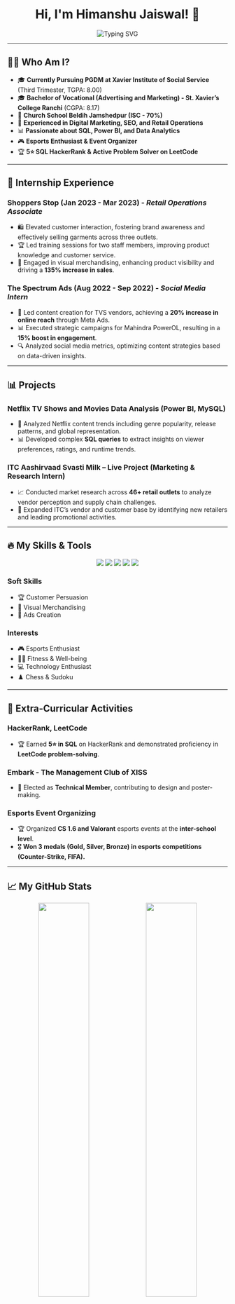 <h1 align="center">Hi, I'm Himanshu Jaiswal! 🚀</h1>

<p align="center">
  <img src="https://readme-typing-svg.demolab.com?font=Roboto&size=22&duration=4000&pause=1000&color=00AEEF&center=true&vCenter=true&width=435&lines=Digital+Marketer;SQL+and+Power+BI+Enthusiast;Esports+Event+Organizer" alt="Typing SVG" />
</p>

---

## 👨‍💻 Who Am I?

- 🎓 **Currently Pursuing PGDM at Xavier Institute of Social Service** (Third Trimester, TGPA: 8.00)
- 🎓 **Bachelor of Vocational (Advertising and Marketing) - St. Xavier’s College Ranchi** (CGPA: 8.17)
- 🏫 **Church School Beldih Jamshedpur (ISC - 70%)**
- 💼 **Experienced in Digital Marketing, SEO, and Retail Operations**
- 📊 **Passionate about SQL, Power BI, and Data Analytics**
- 🎮 **Esports Enthusiast & Event Organizer**
- 🏆 **5⭐ SQL HackerRank & Active Problem Solver on LeetCode**

---

## 💼 Internship Experience

### Shoppers Stop (Jan 2023 - Mar 2023) - *Retail Operations Associate*
- 🛍️ Elevated customer interaction, fostering brand awareness and effectively selling garments across three outlets.
- 🏆 Led training sessions for two staff members, improving product knowledge and customer service.
- 🎨 Engaged in visual merchandising, enhancing product visibility and driving a **135% increase in sales**.

### The Spectrum Ads (Aug 2022 - Sep 2022) - *Social Media Intern*
- 📢 Led content creation for TVS vendors, achieving a **20% increase in online reach** through Meta Ads.
- 📊 Executed strategic campaigns for Mahindra PowerOL, resulting in a **15% boost in engagement**.
- 🔍 Analyzed social media metrics, optimizing content strategies based on data-driven insights.

---

## 📊 Projects

### Netflix TV Shows and Movies Data Analysis (Power BI, MySQL)
- 🔎 Analyzed Netflix content trends including genre popularity, release patterns, and global representation.
- 📊 Developed complex **SQL queries** to extract insights on viewer preferences, ratings, and runtime trends.

### ITC Aashirvaad Svasti Milk – Live Project (Marketing & Research Intern)
- 📈 Conducted market research across **46+ retail outlets** to analyze vendor perception and supply chain challenges.
- 🏪 Expanded ITC’s vendor and customer base by identifying new retailers and leading promotional activities.

---

## 🔥 My Skills & Tools

<p align="center">
  <img src="https://img.shields.io/badge/-SQL-4479A1?style=for-the-badge&logo=MySQL&logoColor=white" />
  <img src="https://img.shields.io/badge/-Power%20BI-F2C811?style=for-the-badge&logo=Power-BI&logoColor=black" />
  <img src="https://img.shields.io/badge/-SEO-00AEEF?style=for-the-badge&logo=Google&logoColor=white" />
  <img src="https://img.shields.io/badge/-Excel-217346?style=for-the-badge&logo=Microsoft-Excel&logoColor=white" />
  <img src="https://img.shields.io/badge/-Social%20Media%20Marketing-00AEEF?style=for-the-badge&logo=Meta&logoColor=white" />
</p>

### Soft Skills
- 🏆 Customer Persuasion
- 🎨 Visual Merchandising
- 📢 Ads Creation

### Interests
- 🎮 Esports Enthusiast
- 🏋️‍♂️ Fitness & Well-being
- 💻 Technology Enthusiast
- ♟️ Chess & Sudoku

---

## 📜 Extra-Curricular Activities

### HackerRank, LeetCode
- 🏆 Earned **5⭐ in SQL** on HackerRank and demonstrated proficiency in **LeetCode problem-solving**.

### Embark - The Management Club of XISS
- 🎨 Elected as **Technical Member**, contributing to design and poster-making.

### Esports Event Organizing
- 🏆 Organized **CS 1.6 and Valorant** esports events at the **inter-school level**.
- 🎖️ **Won 3 medals (Gold, Silver, Bronze) in esports competitions (Counter-Strike, FIFA).**

---

## 📈 My GitHub Stats

<p align="center">
  <img src="https://github-readme-stats.vercel.app/api?username=Himanshu-afk-gg&show_icons=true&theme=tokyonight" width="48%" />
  <img src="https://github-readme-streak-stats.herokuapp.com/?user=Himanshu-afk-gg&theme=tokyonight" width="48%" />
</p>

---

## 🌍 Connect with Me

<p align="center">
  <a href="https://www.linkedin.com/in/himanshu-jaiswal-a9a30222a" target="_blank">
    <img src="https://img.shields.io/badge/LinkedIn-%230077B5.svg?&style=for-the-badge&logo=linkedin&logoColor=white" />
  </a>
  <a href="mailto:hjaiswal003mm2024-26@xiss.ac.in" target="_blank">
    <img src="https://img.shields.io/badge/Email-D14836?style=for-the-badge&logo=gmail&logoColor=white" />
  </a>
  <a href="https://github.com/Himanshu-afk-gg" target="_blank">
    <img src="https://img.shields.io/badge/GitHub-171515?style=for-the-badge&logo=github&logoColor=white" />
  </a>
</p>

---

⭐️ **Inspired by your passion for marketing, analytics, and esports!** 🚀
